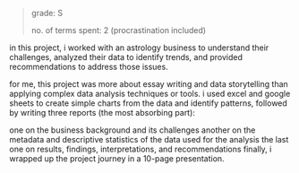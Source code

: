 > grade: S
> 
> no. of terms spent: 2 (procrastination included)

in this project, i worked with an astrology business to understand their challenges, analyzed their data to identify trends, and provided recommendations to address those issues.

for me, this project was more about essay writing and data storytelling than applying complex data analysis techniques or tools. i used excel and google sheets to create simple charts from the data and identify patterns, followed by writing three reports (the most absorbing part):

one on the business background and its challenges
another on the metadata and descriptive statistics of the data used for the analysis
the last one on results, findings, interpretations, and recommendations
finally, i wrapped up the project journey in a 10-page presentation.

